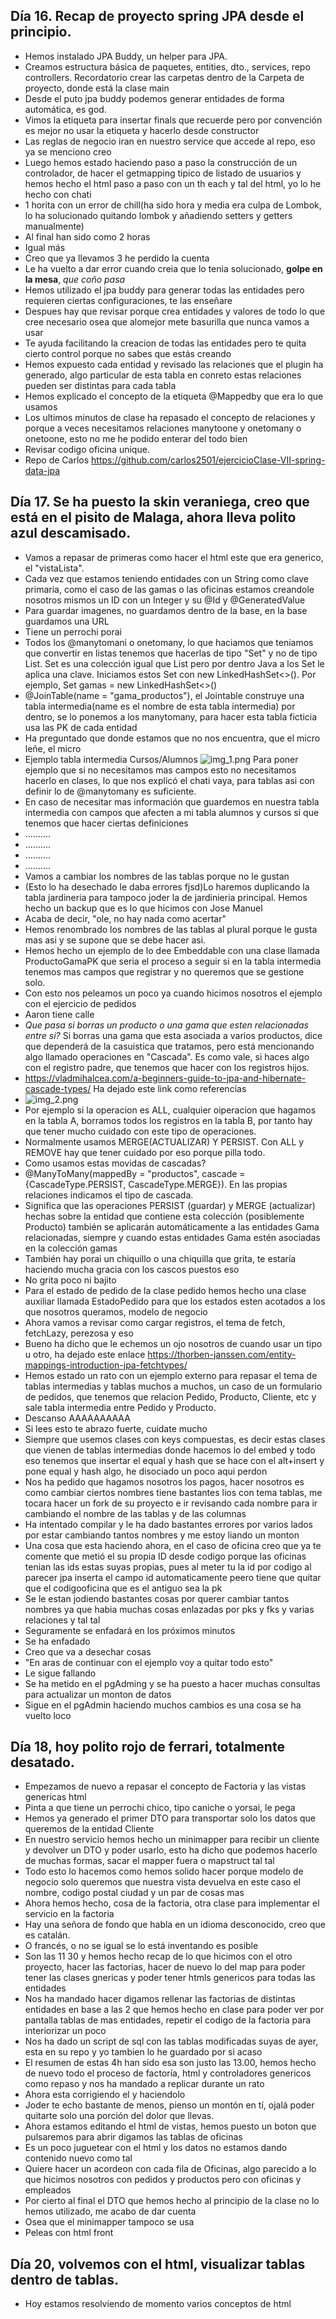 Día 16. Recap de proyecto spring JPA desde el principio.
-
- Hemos instalado JPA Buddy, un helper para JPA.
- Creamos estructura básica de paquetes, entities, dto., services, repo controllers. Recordatorio crear las carpetas dentro de la
Carpeta de proyecto, donde está la clase main
- Desde el puto jpa buddy podemos generar entidades de forma automática, es god.
- Vimos la etiqueta para insertar finals que recuerde pero por convención es mejor no usar la etiqueta y hacerlo desde constructor
- Las reglas de negocio iran en nuestro service que accede al repo, eso ya se menciono creo
- Luego hemos estado haciendo paso a paso la construcción de un controlador, de hacer el getmapping tipico de listado de usuarios
y hemos hecho el html paso a paso con un th each y tal del html, yo lo he hecho con chati
- 1 horita con un error de chill(ha sido hora y media era culpa de Lombok, lo ha solucionado quitando lombok y añadiendo setters y getters manualmente)
- Al final han sido como 2 horas
- Igual más
- Creo que ya llevamos 3 he perdido la cuenta
- Le ha vuelto a dar error cuando creia que lo tenia solucionado, **golpe en la mesa**, *que coño pasa*
- Hemos utilizado el jpa buddy para generar todas las entidades pero requieren ciertas configuraciones, te las enseñare
- Despues hay que revisar porque crea entidades y valores de todo lo que cree necesario osea que alomejor mete basurilla que nunca vamos a usar
- Te ayuda facilitando la creacion de todas las entidades pero te quita cierto control porque no sabes que estás creando
- Hemos expuesto cada entidad y revisado las relaciones que el plugin ha generado, algo particular de esta tabla en conreto estas relaciones pueden ser distintas para cada tabla
- Hemos explicado el concepto de la etiqueta @Mappedby que era lo que usamos
- Los ultimos minutos de clase ha repasado el concepto de relaciones y porque a veces necesitamos relaciones manytoone y onetomany o onetoone, esto no me he podido enterar del todo bien
- Revisar codigo oficina unique.
- Repo de Carlos https://github.com/carlos2501/ejercicioClase-VII-spring-data-jpa



Día 17. Se ha puesto la skin veraniega, creo que está en el pisito de Malaga, ahora lleva polito azul descamisado.
-
- Vamos a repasar de primeras como hacer el html este que era generico, el "vistaLista".
- Cada vez que estamos teniendo entidades con un String como clave primaria, como el caso de las gamas o las oficinas estamos creandole nosotros mismos un ID con un Integer y su @Id y @GeneratedValue
- Para guardar imagenes, no guardamos dentro de la base, en la base guardamos una URL
- Tiene un perrochi porai
- Todos los @manytomani o onetomany, lo que haciamos que teniamos que convertir en listas tenemos que hacerlas de tipo "Set" y no de tipo List. Set es una colección igual que List pero por dentro Java a los Set le aplica una clave. Iniciamos estos Set con new LinkedHashSet<>(). Por ejemplo, Set<Gama> gamas = new LinkedHashSet<>()
- @JoinTable(name = "gama_productos"), el Jointable construye una tabla intermedia(name es el nombre de esta tabla intermedia) por dentro, se lo ponemos a los manytomany, para hacer esta tabla ficticia usa las PK de cada entidad
- Ha preguntado que donde estamos que no nos encuentra, que el micro leñe, el micro
- Ejemplo tabla intermedia Cursos/Alumnos ![img_1.png](img_1.png) Para poner ejemplo que si no necesitamos mas campos esto no necesitamos hacerlo en clases, lo que nos explicó el chati vaya, para tablas asi con definir lo de @manytomany es suficiente. 
- En caso de necesitar mas información que guardemos en nuestra tabla intermedia con campos que afecten a mi tabla alumnos y cursos si que tenemos que hacer ciertas definiciones
- ..........
- ..........
- ..........
- ..........
- Vamos a cambiar los nombres de las tablas porque no le gustan
- (Esto lo ha desechado le daba errores fjsd)Lo haremos duplicando la tabla jardineria para tampoco joder la de jardinieria principal. Hemos hecho un backup que es lo que hicimos con Jose Manuel
- Acaba de decir, "ole, no hay nada como acertar"
- Hemos renombrado los nombres de las tablas al plural porque le gusta mas asi y se supone que se debe hacer asi.
- Hemos hecho un ejemplo de lo dee Embeddable con una clase llamada ProductoGamaPK que seria el proceso a seguir si en la tabla intermedia tenemos mas campos que registrar y no queremos que se gestione solo.
- Con esto nos peleamos un poco ya cuando hicimos nosotros el ejemplo con el ejercicio de pedidos
- Aaron tiene calle
- *Que pasa si borras un producto o una gama que esten relacionadas entre si?* Si borras una gama que esta asociada a varios productos, dice que dependerá de la casuistica que tratamos, pero está mencionando algo llamado operaciones en "Cascada". Es como vale, si haces algo con el registro padre, que tenemos que hacer con los registros hijos.
- https://vladmihalcea.com/a-beginners-guide-to-jpa-and-hibernate-cascade-types/  Ha dejado este link como referencias
- ![img_2.png](img_2.png)
- Por ejemplo si la operacion es ALL, cualquier oiperacion que hagamos en la tabla A, borramos todos los registros en la tabla B, por tanto hay que tener mucho cuidado con este tipo de operaciones.
- Normalmente usamos MERGE(ACTUALIZAR) Y PERSIST. Con ALL y REMOVE hay que tener cuidado por eso porque pilla todo.
- Como usamos estas movidas de cascadas?
- @ManyToMany(mappedBy = "productos", cascade = {CascadeType.PERSIST, CascadeType.MERGE}). En las propias relaciones indicamos el tipo de cascada.
- Significa que las operaciones PERSIST (guardar) y MERGE (actualizar) hechas sobre la entidad que contiene esta colección (posiblemente Producto) también se aplicarán automáticamente a las entidades Gama relacionadas, siempre y cuando estas entidades Gama estén asociadas en la colección gamas
- También hay porai un chiquillo o una chiquilla que grita, te estaría haciendo mucha gracia con los cascos puestos eso
- No grita poco ni bajito
- Para el estado de pedido de la clase pedido hemos hecho una clase auxiliar llamada EstadoPedido para que los estados esten acotados a los que nosotros queramos, modelo de negocio
- Ahora vamos a revisar como cargar registros, el tema de fetch, fetchLazy, perezosa y eso
- Bueno ha dicho que le echemos un ojo nosotros de cuando usar un tipo u otro, ha dejado este enlace https://thorben-janssen.com/entity-mappings-introduction-jpa-fetchtypes/
- Hemos estado un rato con un ejemplo externo para repasar el tema de tablas intermedias y tablas muchos a muchos, un caso de un formulario de pedidos, que tenemos que relacion Pedido, Producto, Cliente, etc y sale tabla intermedia entre Pedido y Producto.
- Descanso AAAAAAAAAA
- Si lees esto te abrazo fuerte, cuidate mucho
- Siempre que usemos clases con keys compuestas, es decir estas clases que vienen de tablas intermedias donde hacemos lo del embed y todo eso tenemos que insertar el equal y hash que se hace con el alt+insert y pone equal y hash algo, he disociado un poco aqui perdon
- Nos ha pedido que hagamos nosotros los pagos, hacer nosotros es como cambiar ciertos nombres tiene bastantes lios con tema tablas, me tocara hacer un fork de su proyecto e ir revisando cada nombre para ir cambiando el nombre de las tablas y de las columnas
- Ha intentado compilar y le ha dado bastantes errores por varios lados por estar cambiando tantos nombres y me estoy liando un monton
- Una cosa que esta haciendo ahora, en el caso de oficina creo que ya te comente que metió el su propia ID desde codigo porque las oficinas tenian las ids estas suyas propias, pues al meter tu la id por codigo al parecer jpa inserta el campo id automaticamente peero tiene que quitar que el codigooficina que es el antiguo sea la pk
- Se le estan jodiendo bastantes cosas por querer cambiar tantos nombres ya que habia muchas cosas enlazadas por pks y fks y varias relaciones y tal tal
- Seguramente se enfadará en los próximos minutos
- Se ha enfadado
- Creo que va a desechar cosas
- "En aras de continuar con el ejemplo voy a quitar todo esto" 
- Le sigue fallando
- Se ha metido en el pgAdming y se ha puesto a hacer muchas consultas para actualizar un monton de datos
- Sigue en el pgAdmin haciendo muchos cambios es una cosa se ha vuelto loco


Día 18, hoy polito rojo de ferrari, totalmente desatado.
-
- Empezamos de nuevo a repasar el concepto de Factoria y las vistas genericas html
- Pinta a que tiene un perrochi chico, tipo caniche o yorsai, le pega
- Hemos ya generado el primer DTO para transportar solo los datos que queremos de la entidad Cliente
- En nuestro servicio hemos hecho un minimapper para recibir un cliente y devolver un DTO y poder usarlo, esto ha dicho que podemos hacerlo de muchas formas, sacar el mapper fuera o mapstruct tal tal
- Todo esto lo hacemos como hemos solido hacer porque modelo de negocio solo queremos que nuestra vista devuelva en este caso el nombre, codigo postal ciudad y un par de cosas mas
- Ahora hemos hecho, cosa de la factoria, otra clase para implementar el servicio en la factoria
- Hay una señora de fondo que habla en un idioma desconocido, creo que es catalán.
- O francés, o no se igual se lo está inventando es posible
- Son las 11 30 y hemos hecho recap de lo que hicimos con el otro proyecto, hacer las factorias, hacer de nuevo lo del map para poder tener las clases gnericas y poder tener htmls genericos para todas las entidades
- Nos ha mandado hacer digamos rellenar las factorias de distintas entidades en base a las 2 que hemos hecho en clase para poder ver por pantalla tablas de mas entidades, repetir el codigo de la factoria para interiorizar un poco
- Nos ha dado un script de sql con las tablas modificadas suyas de ayer, esta en su repo y yo tambien lo he guardado por si acaso
- El resumen de estas 4h han sido esa son justo las 13.00, hemos hecho de nuevo todo el proceso de factoría, html y controladores genericos como repaso y nos ha mandado a replicar durante un rato
- Ahora esta corrigiendo el y haciendolo
- Joder te echo bastante de menos, pienso un montón en tí, ojalá poder quitarte solo una porción del dolor que llevas.
- Ahora estamos editando el html de vistas, hemos puesto un boton que pulsaremos para abrir digamos las tablas de oficinas
- Es un poco juguetear con el html y los datos no estamos dando contenido nuevo como tal
- Quiere hacer un acordeon con cada fila de Oficinas, algo parecido a lo que hicimos nosotros con pedidos y productos pero con oficinas y empleados
- Por cierto al final el DTO que hemos hecho al principio de la clase no lo hemos utilizado, me acabo de dar cuenta
- Osea que el minimapper tampoco se usa
- Peleas con html front

Día 20, volvemos con el html, visualizar tablas dentro de tablas.
-
- Hoy estamos resolviendo de momento varios conceptos de html